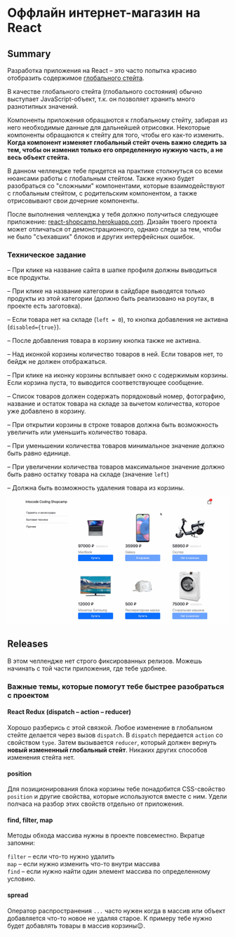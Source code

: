 # Оффлайн интернет-магазин на React

## Summary 

Разработка приложения на React – это часто попытка красиво отобразить содержимое [глобального стейта](https://studme.org/379221/informatika/globalnoe_sostoyanie). 

В качестве глобального стейта (глобального состояния) обычно выступает JavaScript-объект, т.к. он позволяет хранить много разнотипных значений.

Компоненты приложения обращаются к глобальному стейту, забирая из него необходимые данные для дальнейшей отрисовки. Некоторые компоненты обращаются к стейту для того, чтобы его как-то изменить. **Когда компонент изменяет глобальный стейт очень важно следить за тем, чтобы он изменил только его определенную нужную часть, а не весь объект стейта.**

В данном челлендже тебе придется на практике столкнуться со всеми нюансами работы с глобальным стейтом. Также нужно будет разобраться со "сложными" компонентами, которые взаимодействуют с глобальным стейтом, с родительским компонентом, а также отрисовывают свои дочерние компоненты.

После выполнения челленджа у тебя должно получиться следующее приложение: [react-shopcamp.herokuapp.com](https://react-shopcamp.herokuapp.com/). Дизайн твоего проекта может отличаться от демонстрационного, однако следи за тем, чтобы не было "съехавших" блоков и других интерфейсных ошибок.

### Техническое задание

– При клике на название сайта в шапке профиля должны выводиться все продукты.

– При клике на название категории в сайдбаре выводятся только продукты из этой категории (должно быть реализовано на роутах, в проекте есть заготовка).

– Если товара нет на складе (`left = 0`), то кнопка добавления не активна (`disabled={true}`).

– После добавления товара в корзину кнопка также не активна.

– Над иконкой корзины количество товаров в ней. Если товаров нет, то бейдж не должен отображаться.

– При клике на иконку корзины всплывает окно с содержимым корзины. Если корзина пуста, то выводится соответствующее сообщение.

– Список товаров должен содержать порядоковый номер, фотографию, название и остаток товара на складе за вычетом количества, которое уже добавлено в корзину.

– При открытии корзины в строке товаров должна быть возможность увеличить или уменьшить количество товара.

– При уменьшении количества товаров минимальное значение должно быть равно единице.

– При увеличении количества товаров максимальное значение должно быть равно остатку товара на складе (значение `left`)

– Должна быть возможность удаления товара из корзины.

![](./demo.gif)

## Releases

В этом челлендже нет строго фиксированных релизов. Можешь начинать с той части приложения, где тебе удобнее.

### Важные темы, которые помогут тебе быстрее разобраться с проектом

#### React Redux (dispatch – action – reducer)

Хорошо разберись с этой связкой. Любое изменение в глобальном стейте делается через вызов `dispatch`. В `dispatch` передается `action` со свойством `type`. Затем вызывается `reducer`, который должен вернуть **новый измененный глобальный стейт**. Никаких других способов изменения стейта нет.

#### position

Для позиционирования блока корзины тебе понадобится CSS-свойство `position` и другие свойства, которые используются вместе с ним. Удели полчаса на разбор этих свойств отдельно от приложения.

#### find, filter, map

Методы обхода массива нужны в проекте повсеместно. Вкратце запомни:

`filter` – если что-то нужно удалить  
`map` – если нужно изменить что-то внутри массива  
`find` – если нужно найти один элемент массива по определенному условию.

#### spread

Оператор распространения `...` часто нужен когда в массив или объект добавляется что-то новое не удаляя старое. К примеру тебе нужно будет добавлять товары в массив корзины😉.

